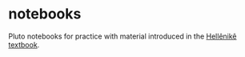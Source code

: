 # notebooks

Pluto notebooks for practice with material introduced in the [Hellênikê textbook](https://hellenike.github.io/textbook/).
